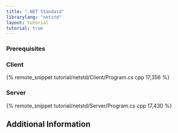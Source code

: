 ```yaml
---
title: ".NET Standard"
librarylang: "netstd"
layout: tutorial
tutorial: true
---
```


### Prerequisites


### Client

{% remote_snippet tutorial/netstd/Client/Program.cs cpp 17,356 %}

### Server

{% remote_snippet tutorial/netstd/Server/Program.cs cpp 17,430 %}

## Additional Information

